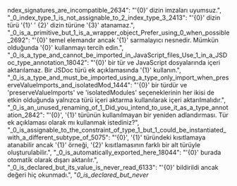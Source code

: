 ndex_signatures_are_incompatible_2634": "'{0}' dizin imzaları uyumsuz.",
  "_0_index_type_1_is_not_assignable_to_2_index_type_3_2413": "'{0}' dizin türü '{1}' ' {2}' dizin türüne '{3}' atanamaz.",
  "_0_is_a_primitive_but_1_is_a_wrapper_object_Prefer_using_0_when_possible_2692": "'{0}' temel elemandır ancak '{1}' sarmalayıcı nesnedir. Mümkün olduğunda '{0}' kullanmayı tercih edin.",
  "_0_is_a_type_and_cannot_be_imported_in_JavaScript_files_Use_1_in_a_JSDoc_type_annotation_18042": "'{0}' bir tür ve JavaScript dosyalarında içeri aktarılamaz. Bir JSDoc türü ek açıklamasında '{1}' kullanın.",
  "_0_is_a_type_and_must_be_imported_using_a_type_only_import_when_preserveValueImports_and_isolatedMod_1444": "'{0}' bir türdür ve 'preserveValueImports' ve 'isolatedModules' seçeneklerinin her ikisi de etkin olduğunda yalnızca türü içeri aktarma kullanılarak içeri aktarılmalıdır.",
  "_0_is_an_unused_renaming_of_1_Did_you_intend_to_use_it_as_a_type_annotation_2842": "'{0}', '{1}' türünün kullanılmayan bir yeniden adlandırması. Tür ek açıklaması olarak mı kullanmak istediniz?",
  "_0_is_assignable_to_the_constraint_of_type_1_but_1_could_be_instantiated_with_a_different_subtype_of_5075": "'{0}', '{1}' türündeki kısıtlamaya atanabilir ancak '{1}' örneği, '{2}' kısıtlamasının farklı bir alt türüyle oluşturulabilir.",
  "_0_is_automatically_exported_here_18044": "'{0}' burada otomatik olarak dışarı aktarılır.",
  "_0_is_declared_but_its_value_is_never_read_6133": "'{0}' bildirildi ancak değeri hiç okunmadı.",
  "_0_is_declared_but_never_